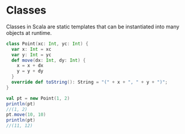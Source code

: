 # Classes

Classes in Scala are static templates that can be instantiated into many objects at runtime.

```scala
class Point(xc: Int, yc: Int) {
  var x: Int = xc
  var y: Int = yc
  def move(dx: Int, dy: Int) {
    x = x + dx
    y = y + dy
  }
  override def toString(): String = "(" + x + ", " + y + ")";
}

val pt = new Point(1, 2)
println(pt)
//(1, 2)
pt.move(10, 10)
println(pt)
//(11, 12)
```
